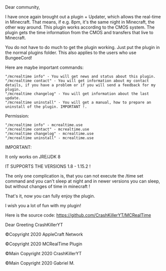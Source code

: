  

Dear community,

 

I have once again brought out a plugin + Updater, which allows the real-time in Minecraft. That means, if e.g. 8pm, it's the same night in Minecraft, the other way around. This plugin works according to the CMOS system. The plugin gets the time information from the CMOS and transfers that live to Minecraft.

 

You do not have to do much to get the plugin working. Just put the plugin in the normal plugins folder. This also applies to the users who use BungeeCord!

Here are maybe important commands:

 

    "/mcrealtime info" - You will get news and status about this plugin.
    "/mcrealtime contact" - You will get information about my contact details, if you have a problem or if you will send a feedback for my plugin.
    "/mcrealtime changelog" - You will get information about the last update.
    "/mcrealtime uninstall" - You will get a manual, how to prepare an uninstall of the plugin. IMPORTANT !.

 

Permission: 

    "/mcrealtime info" - mcrealtime.use
    "/mcrealtime contact" - mcrealtime.use
    "/mcrealtime changelog" - mcrealtime.use 
    "/mcrealtime uninstall" - mcrealtime.use 

IMPORTANT:

 

It only works on JRE/JDK 8

 

IT SUPPORTS THE VERSIONS 1.8 - 1.15.2 ! 

 

The only one complication is, that you can not execute the /time set  command and you can't sleep at night and in newer versions you can sleep, but without changes of time in minecraft !

 

That's it, now you can fully enjoy the plugin.

 

I wish you a lot of fun with my plugin!

Here is the source code: https://github.com/CrashKillerYT/MCRealTime

 

Dear Greeting CrashKillerYT

 

©Copyright 2020 AppleCraft Network

©Copyright 2020 MCRealTime Plugin

©Main Copyright 2020 CrashKillerYT

©Main Copyright 2020 Gabriel M.

 
